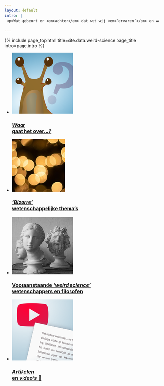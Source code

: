 ```yaml
---
layout: default
intro: |
 <p>Wat gebeurt er <em>achter</em> dat wat wij <em>‘ervaren’</em> en wat we denken dat de <em>werkelijkheid</em> is? Wat is tijd, ruimte, materie, <em>bewustzijn...</em>? Het is in ieder geval <em>niet</em> wat het lijkt! </p>

---
```


{% include page_top.html 
   title=site.data.weird-science.page_title 
   intro=page.intro 
%}

<div class="custom-section">
  
<ul class="article-list">
<li>
    <img src="/weird-science/images/vreemd.svg" alt="poppetje" class="link-icon">
    <a href="/weird-science/waar-gaat-het-over"><div class="text">
      <h3><em>Waar</em><br>gaat het over...<em>?</em></h3>
      <!--<p><em>Waar</em> wil ik het over hebben en <em>waarom?</em></p>-->
    </div></a>
</li>

<li>
    <img src="/weird-science/images/blobs.jpg" alt="poppetje" class="link-icon">
    <a href="/weird-science/belangrijke-namen"><div class="text">
      <h3><em>‘Bizarre’</em><br> wetenschappelijke thema’s</h3>
    </div></a>
</li>

<li>
    <img src="/weird-science/images/statues.jpg" alt="poppetje" class="link-icon">
    <a href="/weird-science/belangrijke-namen"><div class="text">
      <h3>Vooraanstaande <em>‘weird science’</em><br>wetenschappers en filosofen</h3>
      <!--<p>Anil Seth, Philip Goff, David Chalmers, Annaka Harris, Donald Hoffman, etc...</p>-->
    </div></a>
</li>

<li>
    <img src="/weird-science/images/media.svg" alt="media" class="link-icon">
    <a href="/weird-science/artikelen-en-videos"><div class="text">
    <h3><em>Artikelen</em><br>en <em>video’s</em> &#128578;</h3>
  </div></a>
</li>

</ul></div>

